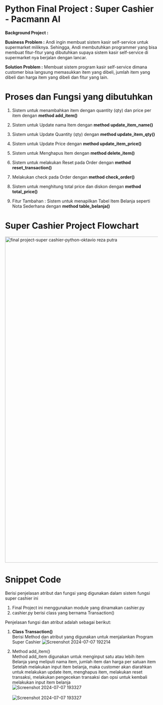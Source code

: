 # Python Final Project : Super Cashier - Pacmann AI
**Background Project :**

**Business Problem :** Andi ingin membuat sistem kasir self-service untuk supermarket miliknya. Sehingga, Andi membutuhkan programmer yang bisa membuat fitur-fitur yang dibutuhkan supaya sistem kasir self-service di supermarket nya berjalan dengan lancar. 

**Solution Problem :** Membuat sistem program kasir self-service dimana customer bisa langsung memasukkan item yang dibeli, jumlah item yang dibeli dan harga item yang dibeli dan fitur yang lain. 

# Proses dan Fungsi yang dibutuhkan
1. Sistem untuk menambahkan item dengan quantity (qty) dan price per item dengan **method add_item()**
2. Sistem untuk Update nama Item dengan **method update_item_name()**
3. Sistem untuk Update Quantity (qty) dengan **method update_item_qty()**
4. Sistem untuk Update Price dengan **method update_item_price()**
5. Sistem untuk Menghapus Item dengan **method delete_item()**
6. Sistem untuk melakukan Reset pada Order dengan **method reset_transaction()**
7. Melakukan check pada Order dengan **method check_order()**

8. Sistem untuk menghitung total price dan diskon dengan **method total_price()**
9. Fitur Tambahan : Sistem untuk menapilkan Tabel Item Belanja seperti Nota Sederhana dengan **method table_belanja()**

# Super Cashier Project Flowchart
<img width="1075" alt="final project-super cashier-python-oktavio reza putra" src="https://github.com/oktaviorezap/Super_Cashier_Final_Project_Python_Pacmann/assets/98758499/a74b8ca0-33f4-4052-a785-b33e721133e6">

# Snippet Code
Berisi penjelasan atribut dan fungsi yang digunakan dalam sistem fungsi super cashier ini
1. Final Project ini menggunakan module yang dinamakan cashier.py
2. cashier.py berisi class yang bernama Transaction() 

Penjelasan fungsi dan atribut adalah sebagai berikut:
1. **Class Transaction()**
   <br>Berisi Method dan atribut yang digunakan untuk menjalankan Program Super Cashier
   ![Screenshot 2024-07-07 192214](https://github.com/oktaviorezap/Super_Cashier_Final_Project_Python_Pacmann/assets/98758499/98c410a2-fc20-4cf9-958f-fd8bde04a008)

2. Method add_item()
   <br> Method add_item digunakan untuk menginput satu atau lebih item Belanja yang meliputi nama item, jumlah item dan harga per satuan item
   <br>Setelah melakukan input item belanja, maka customer akan diarahkan untuk melakukan update item, menghapus item, melakukan reset transaksi, melakukan pengecekan transaksi dan opsi untuk kembali melakukan input item belanja 
   <br>![Screenshot 2024-07-07 193327](https://github.com/oktaviorezap/Super_Cashier_Final_Project_Python_Pacmann/assets/98758499/719c51cf-8ad2-4752-ab29-1d50806d0ebf)
   <br>
   <br>![Screenshot 2024-07-07 193327](https://github.com/oktaviorezap/Super_Cashier_Final_Project_Python_Pacmann/assets/98758499/c44bbfb8-bf58-478e-9be3-8165573bf158)
